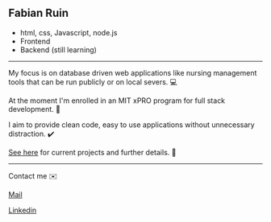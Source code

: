 ## Fabian Ruin

- html, css, Javascript, node.js
- Frontend
- Backend (still learning)

------

My focus is on database driven web applications like nursing management tools that can be run publicly or on local severs. 💻

At the moment I'm enrolled in an MIT xPRO program for full stack development. 🌱

I aim to provide clean code, easy to use applications without unnecessary distraction. ✔️

[See here](https://fab-log.github.io) for current projects and further details. 📜

------

Contact me ✉️

[Mail](mailto:fruin@vivaldi.net)

[Linkedin](https://www.linkedin.com/in/fabian-ruin-40473a10a/)

<!--### Hi there 👋


**fab-log/fab-log** is a ✨ _special_ ✨ repository because its `README.md` (this file) appears on your GitHub profile.

Here are some ideas to get you started:

- 🔭 I’m currently working on ...
- 🌱 I’m currently learning ...
- 👯 I’m looking to collaborate on ...
- 🤔 I’m looking for help with ...
- 💬 Ask me about ...
- 📫 How to reach me: ...
- 😄 Pronouns: ...
- ⚡ Fun fact: ...
-->
